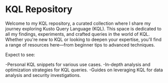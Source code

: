 # **KQL Repository** 

Welcome to my KQL repository, a curated collection where I share my journey exploring Kusto Query Language (KQL). This space is dedicated to all my findings, experiments, and crafted queries in the world of KQL. Whether you're new to KQL or looking to deepen your expertise, you'll find a range of resources here—from beginner tips to advanced techniques.

Expect to see:

-Personal KQL snippets for various use cases. 
-In-depth analysis and optimization strategies for KQL queries. 
-Guides on leveraging KQL for data analysis and security investigations.
